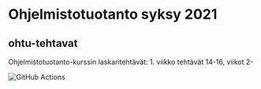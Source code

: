 # Ohjelmistotuotanto syksy 2021
## ohtu-tehtavat
Ohjelmistotuotanto-kurssin laskaritehtävät: 1. viikko tehtävät 14-16, viikot 2-

![GitHub Actions](https://github.com/a-bzzzz/ohtu-tehtavat/workflows/CI/badge.svg)
